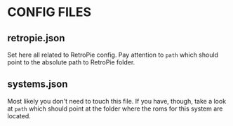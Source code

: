 # CONFIG FILES
## retropie.json
Set here all related to RetroPie config.
Pay attention to `path` which should point to the absolute path to RetroPie
folder.

## systems.json
Most likely you don't need to touch this file.
If you have, though, take a look at `path` which should point at the folder
where the roms for this system are located.
